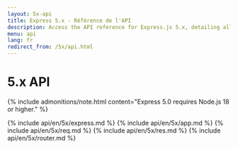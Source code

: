 ```yaml
---
layout: 5x-api
title: Express 5.x - Référence de l'API
description: Access the API reference for Express.js 5.x, detailing all modules, methods, and properties for building web applications with this latest version.
menu: api
lang: fr
redirect_from: /5x/api.html
---
```


<div id="api-doc" markdown="1">

  <h1>5.x API</h1>

{% include admonitions/note.html content="Express 5.0 requires Node.js 18 or higher." %}

{% include api/en/5x/express.md %}
{% include api/en/5x/app.md %}
{% include api/en/5x/req.md %}
{% include api/en/5x/res.md %}
{% include api/en/5x/router.md %}

</div>
